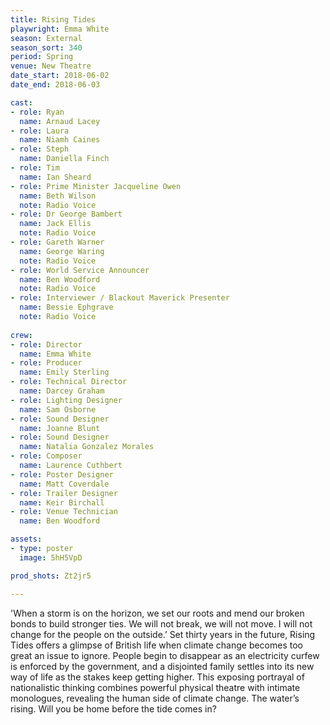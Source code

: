 ```yaml
---
title: Rising Tides
playwright: Emma White
season: External
season_sort: 340
period: Spring
venue: New Theatre
date_start: 2018-06-02
date_end: 2018-06-03

cast:
- role: Ryan
  name: Arnaud Lacey
- role: Laura
  name: Niamh Caines
- role: Steph
  name: Daniella Finch
- role: Tim
  name: Ian Sheard
- role: Prime Minister Jacqueline Owen
  name: Beth Wilson
  note: Radio Voice
- role: Dr George Bambert
  name: Jack Ellis
  note: Radio Voice
- role: Gareth Warner
  name: George Waring
  note: Radio Voice
- role: World Service Announcer
  name: Ben Woodford
  note: Radio Voice
- role: Interviewer / Blackout Maverick Presenter
  name: Bessie Ephgrave
  note: Radio Voice
  
crew:
- role: Director
  name: Emma White
- role: Producer
  name: Emily Sterling
- role: Technical Director
  name: Darcey Graham
- role: Lighting Designer
  name: Sam Osborne
- role: Sound Designer
  name: Joanne Blunt
- role: Sound Designer
  name: Natalia Gonzalez Morales
- role: Composer
  name: Laurence Cuthbert
- role: Poster Designer
  name: Matt Coverdale
- role: Trailer Designer
  name: Keir Birchall
- role: Venue Technician
  name: Ben Woodford

assets:
- type: poster
  image: 5hH5VpD

prod_shots: Zt2jr5

---
```


'When a storm is on the horizon, we set our roots and mend our broken bonds to build stronger ties. We will not break, we will not move. I will not change for the people on the outside.’ Set thirty years in the future, Rising Tides offers a glimpse of British life when climate change becomes too great an issue to ignore. People begin to disappear as an electricity curfew is enforced by the government, and a disjointed family settles into its new way of life as the stakes keep getting higher. This exposing portrayal of nationalistic thinking combines powerful physical theatre with intimate monologues, revealing the human side of climate change. The water’s rising. Will you be home before the tide comes in?
